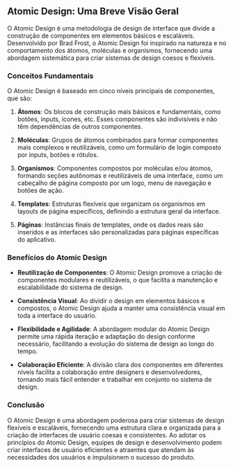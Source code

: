 ## Atomic Design: Uma Breve Visão Geral

O Atomic Design é uma metodologia de design de interface que divide a construção de componentes em elementos básicos e escaláveis. Desenvolvido por Brad Frost, o Atomic Design foi inspirado na natureza e no comportamento dos átomos, moléculas e organismos, fornecendo uma abordagem sistemática para criar sistemas de design coesos e flexíveis.

### Conceitos Fundamentais

O Atomic Design é baseado em cinco níveis principais de componentes, que são:

1. **Átomos**: Os blocos de construção mais básicos e fundamentais, como botões, inputs, ícones, etc. Esses componentes são indivisíveis e não têm dependências de outros componentes.

2. **Moléculas**: Grupos de átomos combinados para formar componentes mais complexos e reutilizáveis, como um formulário de login composto por inputs, botões e rótulos.

3. **Organismos**: Componentes compostos por moléculas e/ou átomos, formando seções autônomas e reutilizáveis de uma interface, como um cabeçalho de página composto por um logo, menu de navegação e botões de ação.

4. **Templates**: Estruturas flexíveis que organizam os organismos em layouts de página específicos, definindo a estrutura geral da interface.

5. **Páginas**: Instâncias finais de templates, onde os dados reais são inseridos e as interfaces são personalizadas para páginas específicas do aplicativo.

### Benefícios do Atomic Design

- **Reutilização de Componentes**: O Atomic Design promove a criação de componentes modulares e reutilizáveis, o que facilita a manutenção e escalabilidade do sistema de design.

- **Consistência Visual**: Ao dividir o design em elementos básicos e compostos, o Atomic Design ajuda a manter uma consistência visual em toda a interface do usuário.

- **Flexibilidade e Agilidade**: A abordagem modular do Atomic Design permite uma rápida iteração e adaptação do design conforme necessário, facilitando a evolução do sistema de design ao longo do tempo.

- **Colaboração Eficiente**: A divisão clara dos componentes em diferentes níveis facilita a colaboração entre designers e desenvolvedores, tornando mais fácil entender e trabalhar em conjunto no sistema de design.

### Conclusão

O Atomic Design é uma abordagem poderosa para criar sistemas de design flexíveis e escaláveis, fornecendo uma estrutura clara e organizada para a criação de interfaces de usuário coesas e consistentes. Ao adotar os princípios do Atomic Design, equipes de design e desenvolvimento podem criar interfaces de usuário eficientes e atraentes que atendam às necessidades dos usuários e impulsionem o sucesso do produto.